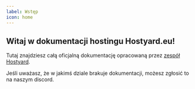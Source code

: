 ```yaml
---
label: Wstęp
icon: home
---
```


## Witaj w dokumentacji hostingu Hostyard.eu!

Tutaj znajdziesz całą oficjalną dokumentację opracowaną przez [zespół Hostyard](https://github.com/hostyard).

Jeśli uważasz, że w jakimś dziale brakuje dokumentacji, możesz zgłosić to na naszym discord.
